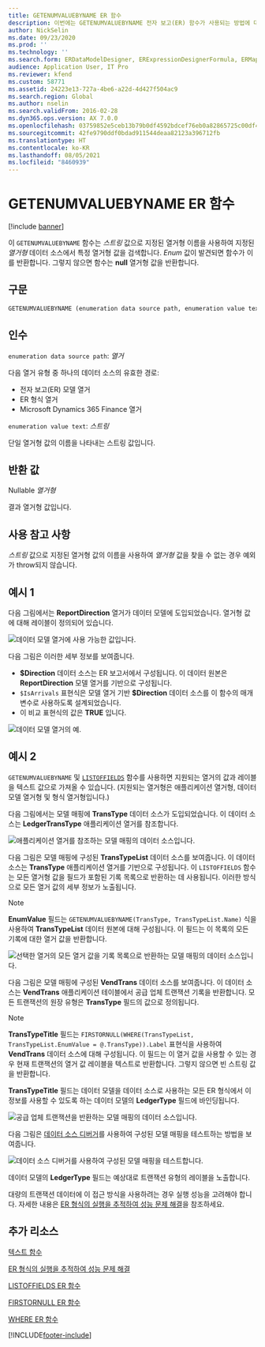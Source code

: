 ```yaml
---
title: GETENUMVALUEBYNAME ER 함수
description: 이번에는 GETENUMVALUEBYNAME 전자 보고(ER) 함수가 사용되는 방법에 대한 정보를 제공합니다.
author: NickSelin
ms.date: 09/23/2020
ms.prod: ''
ms.technology: ''
ms.search.form: ERDataModelDesigner, ERExpressionDesignerFormula, ERMappedFormatDesigner, ERModelMappingDesigner
audience: Application User, IT Pro
ms.reviewer: kfend
ms.custom: 58771
ms.assetid: 24223e13-727a-4be6-a22d-4d427f504ac9
ms.search.region: Global
ms.author: nselin
ms.search.validFrom: 2016-02-28
ms.dyn365.ops.version: AX 7.0.0
ms.openlocfilehash: 03759852e5ceb13b79b0df4592bdcef76eb0a82865725c00df40b9cc5f786240
ms.sourcegitcommit: 42fe9790ddf0bdad911544deaa82123a396712fb
ms.translationtype: HT
ms.contentlocale: ko-KR
ms.lasthandoff: 08/05/2021
ms.locfileid: "8460939"
---
```

# <a name="getenumvaluebyname-er-function"></a>GETENUMVALUEBYNAME ER 함수

[!include [banner](../includes/banner.md)]

이 `GETENUMVALUEBYNAME` 함수는 *스트링* 값으로 지정된 열거형 이름을 사용하여 지정된 *열거형* 데이터 소스에서 특정 열거형 값을 검색합니다. *Enum* 값이 발견되면 함수가 이를 반환합니다. 그렇지 않으면 함수는 **null** 열거형 값을 반환합니다.

## <a name="syntax"></a>구문

```vb
GETENUMVALUEBYNAME (enumeration data source path, enumeration value text)
```

## <a name="arguments"></a>인수

`enumeration data source path`: *열거*

다음 열거 유형 중 하나의 데이터 소스의 유효한 경로:

- 전자 보고(ER) 모델 열거
- ER 형식 열거
- Microsoft Dynamics 365 Finance 열거

`enumeration value text`: *스트링*

단일 열거형 값의 이름을 나타내는 스트링 값입니다.

## <a name="return-values"></a>반환 값

Nullable *열거형*

결과 열거형 값입니다.

## <a name="usage-notes"></a>사용 참고 사항

*스트링* 값으로 지정된 열거형 값의 이름을 사용하여 *열거형* 값을 찾을 수 없는 경우 예외가 throw되지 않습니다.

## <a name="example-1"></a>예시 1

다음 그림에서는 **ReportDirection** 열거가 데이터 모델에 도입되었습니다. 열거형 값에 대해 레이블이 정의되어 있습니다.

![데이터 모델 열거에 사용 가능한 값입니다.](./media/ER-data-model-enumeration-values.PNG)

다음 그림은 이러한 세부 정보를 보여줍니다.

- **$Direction** 데이터 소스는 ER 보고서에서 구성됩니다. 이 데이터 원본은 **ReportDirection** 모델 열거를 기반으로 구성됩니다.
- `$IsArrivals` 표현식은 모델 열거 기반 **$Direction** 데이터 소스를 이 함수의 매개 변수로 사용하도록 설계되었습니다.
- 이 비교 표현식의 값은 **TRUE** 입니다.

![데이터 모델 열거의 예.](./media/ER-data-model-enumeration-usage.PNG)

## <a name="example-2"></a>예시 2

`GETENUMVALUEBYNAME` 및 [`LISTOFFIELDS`](er-functions-list-listoffields.md) 함수를 사용하면 지원되는 열거의 값과 레이블을 텍스트 값으로 가져올 수 있습니다. (지원되는 열거형은 애플리케이션 열거형, 데이터 모델 열거형 및 형식 열거형입니다.)

다음 그림에서는 모델 매핑에 **TransType** 데이터 소스가 도입되었습니다. 이 데이터 소스는 **LedgerTransType** 애플리케이션 열거를 참조합니다.

![애플리케이션 열거를 참조하는 모델 매핑의 데이터 소스입니다.](./media/er-functions-text-getenumvaluebyname-example2-1.png)

다음 그림은 모델 매핑에 구성된 **TransTypeList** 데이터 소스를 보여줍니다. 이 데이터 소스는 **TransType** 애플리케이션 열거를 기반으로 구성됩니다. 이 `LISTOFFIELDS` 함수는 모든 열거형 값을 필드가 포함된 기록 목록으로 반환하는 데 사용됩니다. 이러한 방식으로 모든 열거 값의 세부 정보가 노출됩니다.

> [!NOTE]
> **EnumValue** 필드는 `GETENUMVALUEBYNAME(TransType, TransTypeList.Name)` 식을 사용하여 **TransTypeList** 데이터 원본에 대해 구성됩니다. 이 필드는 이 목록의 모든 기록에 대한 열거 값을 반환합니다.

![선택한 열거의 모든 열거 값을 기록 목록으로 반환하는 모델 매핑의 데이터 소스입니다.](./media/er-functions-text-getenumvaluebyname-example2-2.png)

다음 그림은 모델 매핑에 구성된 **VendTrans** 데이터 소스를 보여줍니다. 이 데이터 소스는 **VendTrans** 애플리케이션 테이블에서 공급 업체 트랜잭션 기록을 반환합니다. 모든 트랜잭션의 원장 유형은 **TransType** 필드의 값으로 정의됩니다.

> [!NOTE]
> **TransTypeTitle** 필드는 `FIRSTORNULL(WHERE(TransTypeList, TransTypeList.EnumValue = @.TransType)).Label` 표현식을 사용하여 **VendTrans** 데이터 소스에 대해 구성됩니다. 이 필드는 이 열거 값을 사용할 수 있는 경우 현재 트랜잭션의 열거 값 레이블을 텍스트로 반환합니다. 그렇지 않으면 빈 스트링 값을 반환합니다.
>
> **TransTypeTitle** 필드는 데이터 모델을 데이터 소스로 사용하는 모든 ER 형식에서 이 정보를 사용할 수 있도록 하는 데이터 모델의 **LedgerType** 필드에 바인딩됩니다.

![공급 업체 트랜잭션을 반환하는 모델 매핑의 데이터 소스입니다.](./media/er-functions-text-getenumvaluebyname-example2-3.png)

다음 그림은 [데이터 소스 디버거](er-debug-data-sources.md)를 사용하여 구성된 모델 매핑을 테스트하는 방법을 보여줍니다.

![데이터 소스 디버거를 사용하여 구성된 모델 매핑을 테스트합니다.](./media/er-functions-text-getenumvaluebyname-example2-4.gif)

데이터 모델의 **LedgerType** 필드는 예상대로 트랜잭션 유형의 레이블을 노출합니다.

대량의 트랜잭션 데이터에 이 접근 방식을 사용하려는 경우 실행 성능을 고려해야 합니다. 자세한 내용은 [ER 형식의 실행을 추적하여 성능 문제 해결](trace-execution-er-troubleshoot-perf.md)을 참조하세요.

## <a name="additional-resources"></a>추가 리소스

[텍스트 함수](er-functions-category-text.md)

[ER 형식의 실행을 추적하여 성능 문제 해결](trace-execution-er-troubleshoot-perf.md)

[LISTOFFIELDS ER 함수](er-functions-list-listoffields.md)

[FIRSTORNULL ER 함수](er-functions-list-firstornull.md)

[WHERE ER 함수](er-functions-list-where.md)


[!INCLUDE[footer-include](../../../includes/footer-banner.md)]